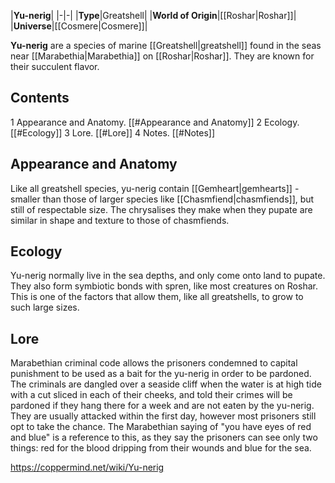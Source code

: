 |**Yu-nerig**|
|-|-|
|**Type**|Greatshell|
|**World of Origin**|[[Roshar\|Roshar]]|
|**Universe**|[[Cosmere\|Cosmere]]|

**Yu-nerig** are a species of marine [[Greatshell\|greatshell]] found in the seas near [[Marabethia\|Marabethia]] on [[Roshar\|Roshar]]. They are known for their succulent flavor.

## Contents

1 Appearance and Anatomy. [[#Appearance and Anatomy]] 
2 Ecology. [[#Ecology]] 
3 Lore. [[#Lore]] 
4 Notes. [[#Notes]] 


## Appearance and Anatomy
Like all greatshell species, yu-nerig contain [[Gemheart\|gemhearts]] - smaller than those of larger species like [[Chasmfiend\|chasmfiends]], but still of respectable size. The chrysalises they make when they pupate are similar in shape and texture to those of chasmfiends.

## Ecology
Yu-nerig normally live in the sea depths, and only come onto land to pupate. They also form symbiotic bonds with spren, like most creatures on Roshar. This is one of the factors that allow them, like all greatshells, to grow to such large sizes.

## Lore
Marabethian criminal code allows the prisoners condemned to capital punishment to be used as a bait for the yu-nerig in order to be pardoned. The criminals are dangled over a seaside cliff when the water is at high tide with a cut sliced in each of their cheeks, and told their crimes will be pardoned if they hang there for a week and are not eaten by the yu-nerig. They are usually attacked within the first day, however most prisoners still opt to take the chance. The Marabethian saying of "you have eyes of red and blue" is a reference to this, as they say the prisoners can see only two things: red for the blood dripping from their wounds and blue for the sea.



https://coppermind.net/wiki/Yu-nerig